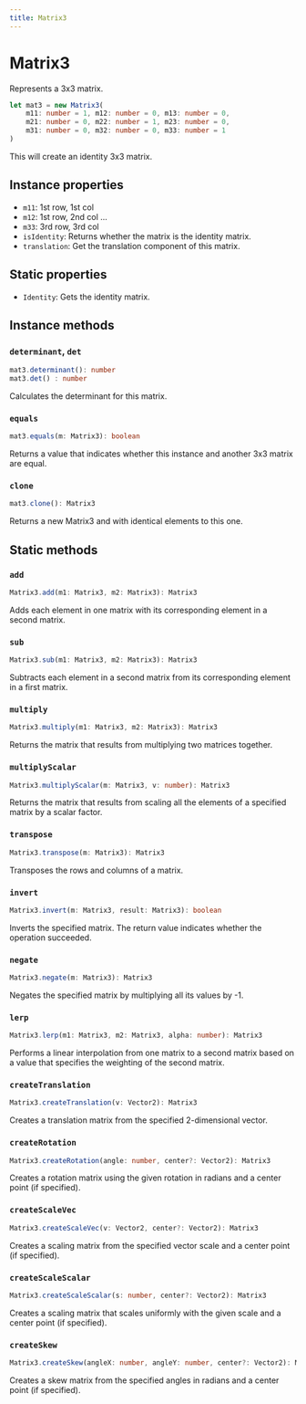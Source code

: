 ```yaml
---
title: Matrix3 
---
```

# Matrix3
Represents a 3x3 matrix.
```typescript
let mat3 = new Matrix3(
	m11: number = 1, m12: number = 0, m13: number = 0,
	m21: number = 0, m22: number = 1, m23: number = 0,
	m31: number = 0, m32: number = 0, m33: number = 1
)
```
This will create an identity 3x3 matrix.

## Instance properties
- `m11`: 1st row, 1st col
- `m12`: 1st row, 2nd col
...
- `m33`: 3rd row, 3rd col
- `isIdentity`: Returns whether the matrix is the identity matrix.
- `translation`: Get the translation component of this matrix.

## Static properties
- `Identity`: Gets the identity matrix.

## Instance methods
### `determinant`, `det`
```typescript
mat3.determinant(): number
mat3.det() : number
```
Calculates the determinant for this matrix.

### `equals`
```typescript
mat3.equals(m: Matrix3): boolean
```
Returns a value that indicates whether this instance and another 3x3 matrix are equal.

### `clone`
```typescript
mat3.clone(): Matrix3
```
Returns a new Matrix3 and with identical elements to this one.

## Static methods
### `add`
```typescript
Matrix3.add(m1: Matrix3, m2: Matrix3): Matrix3
```
Adds each element in one matrix with its corresponding element in a second matrix.

### `sub`
```typescript
Matrix3.sub(m1: Matrix3, m2: Matrix3): Matrix3
```
Subtracts each element in a second matrix from its corresponding element in a first matrix.

### `multiply`
```typescript
Matrix3.multiply(m1: Matrix3, m2: Matrix3): Matrix3
```
Returns the matrix that results from multiplying two matrices together.

### `multiplyScalar`
```typescript
Matrix3.multiplyScalar(m: Matrix3, v: number): Matrix3
```
Returns the matrix that results from scaling all the elements of a specified matrix by a scalar factor.

### `transpose`
```typescript
Matrix3.transpose(m: Matrix3): Matrix3
```
Transposes the rows and columns of a matrix.

### `invert`
```typescript
Matrix3.invert(m: Matrix3, result: Matrix3): boolean
```
Inverts the specified matrix. The return value indicates whether the operation succeeded.

### `negate`
```typescript
Matrix3.negate(m: Matrix3): Matrix3
```
Negates the specified matrix by multiplying all its values by -1.

### `lerp`
```typescript
Matrix3.lerp(m1: Matrix3, m2: Matrix3, alpha: number): Matrix3
```
Performs a linear interpolation from one matrix to a second matrix based on a value that specifies the weighting of the second matrix.

### `createTranslation`
```typescript
Matrix3.createTranslation(v: Vector2): Matrix3
```
Creates a translation matrix from the specified 2-dimensional vector.

### `createRotation`
```typescript
Matrix3.createRotation(angle: number, center?: Vector2): Matrix3
```
Creates a rotation matrix using the given rotation in radians and a center point (if specified).

### `createScaleVec`
```typescript
Matrix3.createScaleVec(v: Vector2, center?: Vector2): Matrix3
```
Creates a scaling matrix from the specified vector scale and a center point (if specified).

### `createScaleScalar`
```typescript
Matrix3.createScaleScalar(s: number, center?: Vector2): Matrix3
```
Creates a scaling matrix that scales uniformly with the given scale and a center point (if specified).

### `createSkew`
```typescript
Matrix3.createSkew(angleX: number, angleY: number, center?: Vector2): Matrix3
```
Creates a skew matrix from the specified angles in radians and a center point (if specified).
